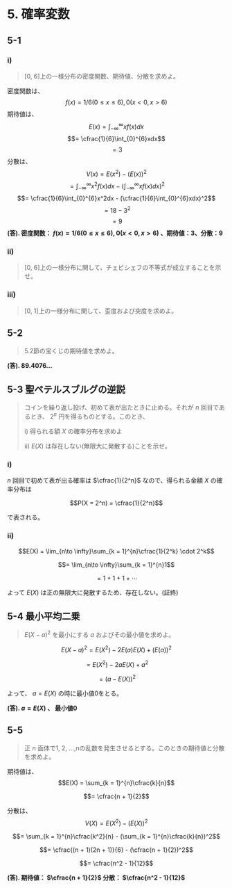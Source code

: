 # 5. 確率変数
## 5-1
### i)
> [0, 6]上の一様分布の密度関数、期待値、分散を求めよ。

密度関数は、
$$f(x)=1/6 (0 \leq x \leq 6), 0 (x < 0, x > 6)$$
期待値は、
$$E(x) = \int_{-\infty}^{\infty}xf(x)dx$$
$$= \cfrac{1}{6}\int_{0}^{6}xdx$$
$$= 3$$
分散は、
$$V(x) = E(x^2) - (E(x))^2$$
$$= \int_{-\infty}^{\infty}x^2f(x)dx - (\int_{-\infty}^{\infty}xf(x)dx)^2$$
$$= \cfrac{1}{6}\int_{0}^{6}x^2dx - (\cfrac{1}{6}\int_{0}^{6}xdx)^2$$
$$= 18 - 3^2$$
$$= 9$$
**(答). 密度関数： $f(x)=1/6 (0 \leq x \leq 6), 0 (x < 0, x > 6)$ 、期待値：3、分散：9**
### ii)
> [0, 6]上の一様分布に関して、チェビシェフの不等式が成立することを示せ。

### iii)
> [0, 1]上の一様分布に関して、歪度および突度を求めよ。

## 5-2
> 5.2節の宝くじの期待値を求めよ。

**(答). 89.4076...**


## 5-3 聖ペテルスブルグの逆説
> コインを繰り返し投げ、初めて表が出たときに止める。それが $n$ 回目であるとき、 $2^n$ 円を得るものとする。このとき、
> 
> i) 得られる額 $X$ の確率分布を求めよ
> 
> ii) $E(X)$ は存在しない(無限大に発散する)ことを示せ。

### i)
$n$ 回目で初めて表が出る確率は $\cfrac{1}{2^n}$ なので、得られる金額 $X$ の確率分布は

$$P(X = 2^n) = \cfrac{1}{2^n}$$

で表される。

### ii)
$$E(X) = \lim_{n\to \infty}\sum_{k = 1}^{n}\cfrac{1}{2^k} \cdot 2^k$$

$$= \lim_{n\to \infty}\sum_{k = 1}^{n}1$$

$$= 1 + 1 + 1 + \cdots$$

よって $E(X)$ は正の無限大に発散するため、存在しない。(証終)
## 5-4 最小平均二乗
> $E(X-a)^2$ を最小にする $a$ およびその最小値を求めよ。

$$E(X-a)^2 = E(X^2) - 2E(a)E(X) + (E(a))^2$$

$$= E(X^2) - 2aE(X) + a^2$$

$$= (a - E(X))^2$$

よって、 $a = E(X)$ の時に最小値0をとる。

**(答). $a = E(X)$ 、 最小値0**

## 5-5 
> 正 $n$ 面体で1, 2, ...,nの乱数を発生させるとする。このときの期待値と分散を求めよ。

期待値は、
$$E(X) = \sum_{k = 1}^{n}\cfrac{k}{n}$$

$$= \cfrac{n + 1}{2}$$

分散は、
$$V(X) = E(X^2) - (E(X))^2$$

$$= \sum_{k = 1}^{n}\cfrac{k^2}{n} - (\sum_{k = 1}^{n}\cfrac{k}{n})^2$$

$$= \cfrac{(n + 1)(2n + 1)}{6} - (\cfrac{n + 1}{2})^2$$

$$= \cfrac{n^2 - 1}{12}$$

**(答). 期待値： $\cfrac{n + 1}{2}$ 分散： $\cfrac{n^2 - 1}{12}$**
